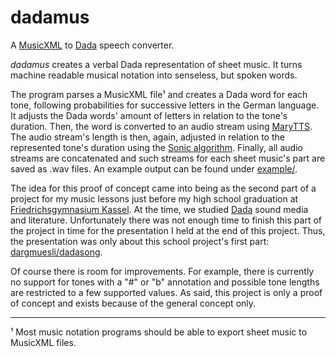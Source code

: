 # dadamus
A [MusicXML](https://www.musicxml.com/de/) to [Dada](https://en.wikipedia.org/wiki/Dada) speech converter.

_dadamus_ creates a verbal Dada representation of sheet music.
It turns machine readable musical notation into senseless, but spoken words. 

The program parses a MusicXML file¹ and creates a Dada word for each tone, following probabilities for successive letters in the German language.
It adjusts the Dada words' amount of letters in relation to the tone's duration.
Then, the word is converted to an audio stream using [MaryTTS](http://mary.dfki.de/).
The audio stream's length is then, again, adjusted in relation to the represented tone's duration using the [Sonic algorithm](https://github.com/waywardgeek/sonic).
Finally, all audio streams are concatenated and such streams for each sheet music's part are saved as .wav files.
An example output can be found under [example/](example/).

The idea for this proof of concept came into being as the second part of a project for my music lessons just before my high school graduation at [Friedrichsgymnasium Kassel](http://www.fg-kassel.de/).
At the time, we studied [Dada](https://en.wikipedia.org/wiki/Dada) sound media and literature.
Unfortunately there was not enough time to finish this part of the project in time for the presentation I held at the end of this project.
Thus, the presentation was only about this school project's first part: [dargmuesli/dadasong](https://github.com/dargmuesli/dadasong/).

Of course there is room for improvements.
For example, there is currently no support for tones with a "#" or "b" annotation and possible tone lengths are restricted to a few supported values.
As said, this project is only a proof of concept and exists because of the general concept only. 

---

¹ Most music notation programs should be able to export sheet music to MusicXML files.